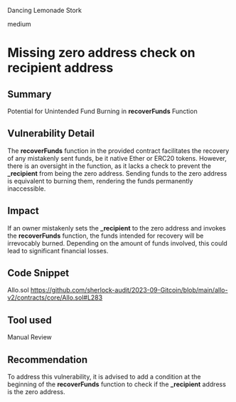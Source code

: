 Dancing Lemonade Stork

medium

# Missing zero address check on recipient address
## Summary

Potential for Unintended Fund Burning in **recoverFunds** Function

## Vulnerability Detail

The **recoverFunds** function in the provided contract facilitates the recovery of any mistakenly sent funds, be it native Ether or ERC20 tokens. However, there is an oversight in the function, as it lacks a check to prevent the **_recipient** from being the zero address. Sending funds to the zero address is equivalent to burning them, rendering the funds permanently inaccessible.

## Impact

If an owner mistakenly sets the **_recipient** to the zero address and invokes the **recoverFunds** function, the funds intended for recovery will be irrevocably burned. Depending on the amount of funds involved, this could lead to significant financial losses.

## Code Snippet

Allo.sol
https://github.com/sherlock-audit/2023-09-Gitcoin/blob/main/allo-v2/contracts/core/Allo.sol#L283

## Tool used

Manual Review

## Recommendation

To address this vulnerability, it is advised to add a condition at the beginning of the **recoverFunds** function to check if the **_recipient** address is the zero address. 

